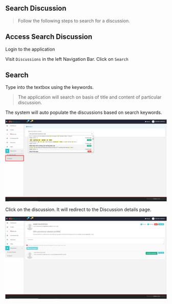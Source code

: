 ## Search Discussion

> Follow the following steps to search for a discussion.

## Access Search Discussion

Login to the application

Visit `Discussions` in the left Navigation Bar. Click on `Search`

## Search

Type into the textbox using the keywords.

> The application will search on basis of title and content of particular discussion.

The system will auto populate the discussions based on search keywords.

![discussiondoc4](_media/discussiondoc4.png)

Click on the discussion. It will redirect to the Discussion details page.

![discussiondoc5](_media/discussiondoc5.png)





